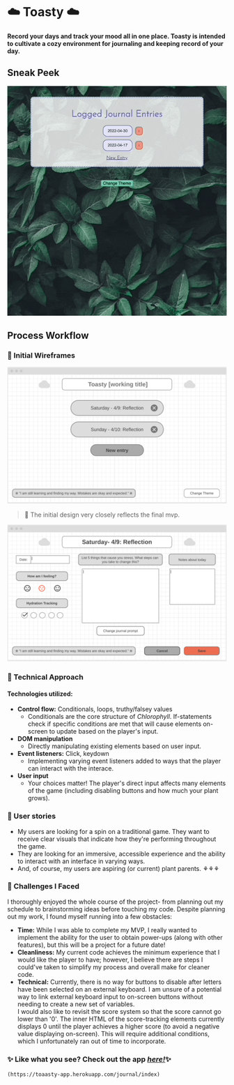 # ☁️ Toasty ☁️

**Record your days and track your mood all in one place. Toasty is intended to cultivate a cozy environment for journaling and keeping record of your day.**

## Sneak Peek

![](./public/img/demonstration.gif)


## Process Workflow
### 🌱 Initial Wireframes

![](public/img/wireframe_1.png) 

> 🌸 The initial design very closely reflects the final mvp.  
>


![](img/wireframe_2.png)

### 🌱 Technical Approach
#### Technologies utilized:
- **Control flow:** Conditionals, loops, truthy/falsey values
    - Conditionals are the core structure of *Chlorophyll*. If-statements check if specific conditions are met that will cause elements on-screen to update based on the player's input.
- **DOM manipulation**
    - Directly manipulating existing elements based on user input.
- **Event listeners:** Click, keydown
    - Implementing varying event listeners added to ways that the player can interact with the interace.
- **User input**
    - Your choices matter! The player's direct input affects many elements of the game (including disabling buttons and how much your plant grows).

### 🌱 User stories
- My users are looking for a spin on a traditional game. They want to receive clear visuals that indicate how they're performing throughout the game. 
- They are looking for an immersive, accessible experience and the ability to interact with an interface in varying ways. 
- And, of course, my users are aspiring (or current) plant parents. ⚘⚘⚘

### 🌱 Challenges I Faced
I thoroughly enjoyed the whole course of the project- from planning out my schedule to brainstorming ideas before touching my code. Despite planning out my work, I found myself running into a few obstacles:
- **Time:** While I was able to complete my MVP, I really wanted to implement the ability for the user to obtain power-ups (along with other features), but this will be a project for a future date!
- **Cleanliness:** My current code achieves the minimum experience that I would like the player to have; however, I believe there are steps I could've taken to simplify my process and overall make for cleaner code.
- **Technical:** Currently, there is no way for buttons to disable after letters have been selected on an external keyboard. I am unsure of a potential way to link external keyboard input to on-screen buttons without needing to create a new set of variables.  
I would also like to revisit the score system so that the score cannot go lower than '0'. The inner HTML of the score-tracking elements currently displays 0 until the player achieves a higher score (to avoid a negative value displaying on-screen). This will require additional conditions, which I unfortunately ran out of time to incorporate.

### ✨ Like what you see? Check out the app [*here!*](https://toaasty-app.herokuapp.com/journal/index)✨
    (https://toaasty-app.herokuapp.com/journal/index)